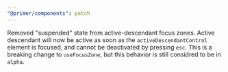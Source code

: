 ```yaml
---
"@primer/components": patch
---
```


Removed "suspended" state from active-descendant focus zones.  Active descendant will now be active as soon as the `activeDescendantControl` element is focused, and cannot be deactivated by pressing `esc`.  This is a breaking change to `useFocusZone`, but this behavior is still considred to be in `alpha`.
